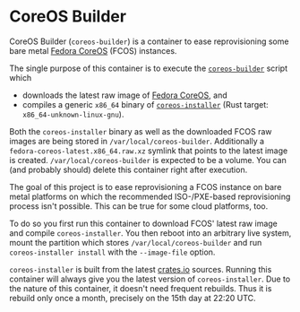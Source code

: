CoreOS Builder
==============

CoreOS Builder (`coreos-builder`) is a container to ease reprovisioning some
bare metal [Fedora CoreOS][1] (FCOS) instances.

The single purpose of this container is to execute the [`coreos-builder`][2]
script which

* downloads the latest raw image of [Fedora CoreOS][1], and
* compiles a generic `x86_64` binary of [`coreos-installer`][3]
  (Rust target: `x86_64-unknown-linux-gnu`).

Both the `coreos-installer` binary as well as the downloaded FCOS raw
images are being stored in `/var/local/coreos-builder`. Additionally a
`fedora-coreos-latest.x86_64.raw.xz` symlink that points to the latest
image is created. `/var/local/coreos-builder` is expected to be a volume.
You can (and probably should) delete this container right after execution.

The goal of this project is to ease reprovisioning a FCOS instance on
bare metal platforms on which the recommended ISO-/PXE-based reprovisioning
process isn't possible. This can be true for some cloud platforms, too.

To do so you first run this container to download FCOS' latest raw image
and compile `coreos-installer`. You then reboot into an arbitrary live
system, mount the partition which stores `/var/local/coreos-builder`
and run `coreos-installer install` with the `--image-file` option.

`coreos-installer` is built from the latest [crates.io][4] sources. Running
this container will always give you the latest version of `coreos-installer`.
Due to the nature of this container, it doesn't need frequent rebuilds.
Thus it is rebuild only once a month, precisely on the 15th day at 22:20 UTC.

[1]: https://getfedora.org/en/coreos/
[2]: ./src/usr/local/bin/coreos-builder
[3]: https://coreos.github.io/coreos-installer/
[4]: https://crates.io/crates/coreos-installer
